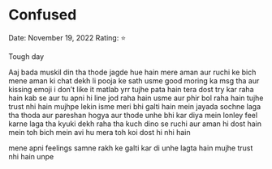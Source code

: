 # Confused

Date: November 19, 2022
Rating: ⭐

Tough day

Aaj bada muskil din tha thode jagde hue hain mere aman aur ruchi ke bich mene aman ki chat dekh li  pooja ke sath usme good moring ka msg tha aur kissing emoji i don’t like it matlab yrr tujhe pata hain tera dost try kar raha hain kab se aur tu apni hi line jod raha hain usme aur phir bol raha hain tujhe trust nhi hain mujhpe lekin isme meri bhi galti hain mein jayada sochne laga tha thoda aur pareshan hogya aur thode unhe bhi kar diya mein lonley feel karne laga tha kyuki dekh raha tha kuch dino se ruchi aur aman hi dost hain mein toh bich mein avi hu mera toh koi dost hi nhi hain

mene apni feelings samne rakh ke galti kar di unhe lagta hain mujhe trust nhi hain unpe